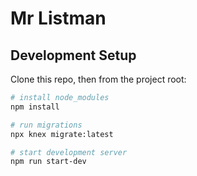 # Mr Listman

## Development Setup

Clone this repo, then from the project root:

```sh
# install node_modules
npm install

# run migrations
npx knex migrate:latest

# start development server
npm run start-dev
```
